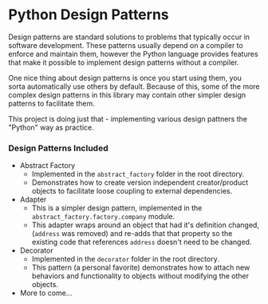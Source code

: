 # Python Design Patterns

Design patterns are standard solutions to problems that typically occur in software development. These patterns usually depend on a compiler to enforce and maintain them, however the Python language provides features that make it possible to implement design patterns without a compiler.

One nice thing about design patterns is once you start using them, you sorta automatically use others by default. Because of this, some of the more complex design patterns in this library may contain other simpler design patterns to facilitate them.

This project is doing just that - implementing various design pattners the "Python" way as practice.

### Design Patterns Included

* Abstract Factory 
  * Implemented in the `abstract_factory` folder in the root directory.
  * Demonstrates how to create version independent creator/product objects to facilitate loose coupling to external dependencies.
* Adapter
  * This is a simpler design pattern, implemented in the `abstract_factory.factory.company` module.
  * This adapter wraps around an object that had it's definition changed, (`address` was removed) and re-adds that that property so the existing code that references `address` doesn't need to be changed.
* Decorator
  * Implemented in the `decorator` folder in the root directory.
  * This pattern (a personal favorite) demonstrates how to attach new behaviors and functionality to objects without modifying the other objects.
* More to come...
